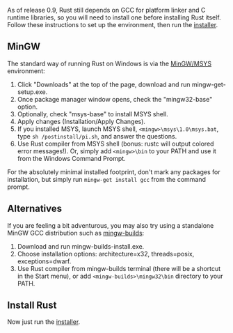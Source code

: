 As of release 0.9, Rust still depends on GCC for platform linker and C runtime libraries, so you will need to install one before installing Rust itself. Follow these instructions to set up the environment, then run the [installer][installer].

## MinGW
The standard way of running Rust on Windows is via the [MinGW/MSYS](http://www.mingw.org/) environment:

1. Click "Downloads" at the top of the page, download and run mingw-get-setup.exe.
2. Once package manager window opens, check the "mingw32-base" option.
3. Optionally, check "msys-base" to install MSYS shell.
4. Apply changes (Installation/Apply Changes).
5. If you installed MSYS, launch MSYS shell, `<mingw>\msys\1.0\msys.bat`, type `sh /postinstall/pi.sh`, and answer the questions.
6. Use Rust compiler from MSYS shell (bonus: rustc will output colored error messages!).  Or, simply add `<mingw>\bin` to your PATH and use it from the Windows Command Prompt.

For the absolutely minimal installed footprint, don't mark any packages for installation, but simply run `mingw-get install gcc` from the command prompt.


## Alternatives

If you are feeling a bit adventurous, you may also try using a standalone MinGW GCC distribution such as [mingw-builds](http://sourceforge.net/projects/mingwbuilds/):

1. Download and run mingw-builds-install.exe.
2. Choose installation options: architecture=x32, threads=posix, exceptions=dwarf.
3. Use Rust compiler from mingw-builds terminal (there will be a shortcut in the Start menu), or add `<mingw-builds>\mingw32\bin` directory to your PATH.

## Install Rust

Now just run the [installer].

[installer]: http://static.rust-lang.org/dist/rust-0.9-install.exe
